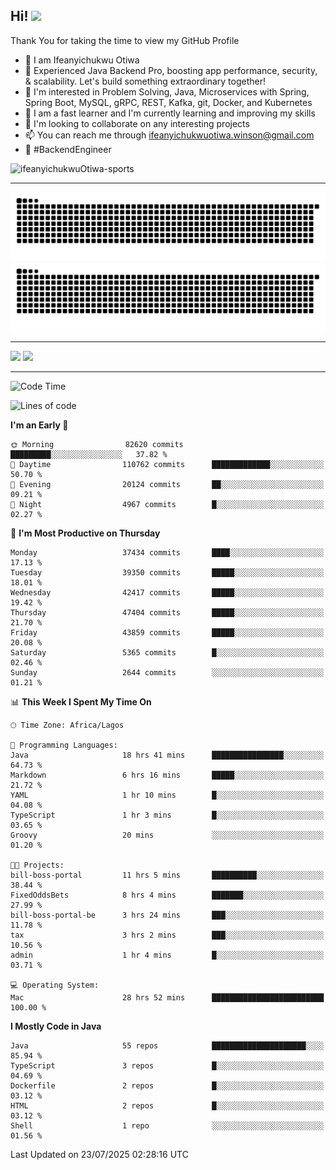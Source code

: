 <!-- BLOG-POST-LIST:START --><!-- BLOG-POST-LIST:END -->

## Hi! <img src="https://media.giphy.com/media/hvRJCLFzcasrR4ia7z/giphy.gif" width="4%"> 

Thank You for taking the time to view my GitHub Profile

- 👋 I am Ifeanyichukwu Otiwa
- 🚀 Experienced Java Backend Pro, boosting app performance, security, & scalability. Let's build something extraordinary together!
- 👀 I'm interested in Problem Solving, Java, Microservices with Spring, Spring Boot, MySQL, gRPC, REST, Kafka, git, Docker, and Kubernetes
- 🌱 I am a fast learner and I'm currently learning and improving my skills
- 💞️ I'm looking to collaborate on any interesting projects
- 📫 You can reach me through ifeanyichukwuotiwa.winson@gmail.com
- 🚀 #BackendEngineer

<p align="left" marginTop="10px"> <img src="https://komarev.com/ghpvc/?username=ifeanyichukwuOtiwa-sports&label=Profile%20views&color=0e75b6&style=for-the-badge" alt="ifeanyichukwuOtiwa-sports" /> </p>

***

<!--🐍📈SNAKEGRAPH / 🌐WEBSITE: https://github.com/Platane/snk -->
![github contribution grid snake animation](https://raw.githubusercontent.com/ifeanyichukwuOtiwa-sports/ifeanyichukwuOtiwa-sports/output/github-contribution-grid-snake-dark.svg#gh-dark-mode-only)![github contribution grid snake animation](https://raw.githubusercontent.com/ifeanyichukwuOtiwa-sports/ifeanyichukwuOtiwa-sports/output/github-contribution-grid-snake.svg#gh-light-mode-only)

***

<p float="left">
  <img float="left" src="https://github-readme-stats.vercel.app/api?username=ifeanyichukwuOtiwa-sports&count_private=true&include_all_commits=true&theme=react&show_icons=true" />
  <img float="right" src="https://github-readme-stats.vercel.app/api/top-langs/?username=ifeanyichukwuOtiwa-sports&layout=compact&show_icons=true&theme=react" /> 
</p>

***



<!--START_SECTION:waka-->
![Code Time](http://img.shields.io/badge/Code%20Time-3%2C989%20hrs%2030%20mins-blue)

![Lines of code](https://img.shields.io/badge/From%20Hello%20World%20I%27ve%20Written-59.4%20million%20lines%20of%20code-blue)

**I'm an Early 🐤** 

```text
🌞 Morning                82620 commits       █████████░░░░░░░░░░░░░░░░   37.82 % 
🌆 Daytime                110762 commits      █████████████░░░░░░░░░░░░   50.70 % 
🌃 Evening                20124 commits       ██░░░░░░░░░░░░░░░░░░░░░░░   09.21 % 
🌙 Night                  4967 commits        █░░░░░░░░░░░░░░░░░░░░░░░░   02.27 % 
```
📅 **I'm Most Productive on Thursday** 

```text
Monday                   37434 commits       ████░░░░░░░░░░░░░░░░░░░░░   17.13 % 
Tuesday                  39350 commits       █████░░░░░░░░░░░░░░░░░░░░   18.01 % 
Wednesday                42417 commits       █████░░░░░░░░░░░░░░░░░░░░   19.42 % 
Thursday                 47404 commits       █████░░░░░░░░░░░░░░░░░░░░   21.70 % 
Friday                   43859 commits       █████░░░░░░░░░░░░░░░░░░░░   20.08 % 
Saturday                 5365 commits        █░░░░░░░░░░░░░░░░░░░░░░░░   02.46 % 
Sunday                   2644 commits        ░░░░░░░░░░░░░░░░░░░░░░░░░   01.21 % 
```


📊 **This Week I Spent My Time On** 

```text
🕑︎ Time Zone: Africa/Lagos

💬 Programming Languages: 
Java                     18 hrs 41 mins      ████████████████░░░░░░░░░   64.73 % 
Markdown                 6 hrs 16 mins       █████░░░░░░░░░░░░░░░░░░░░   21.72 % 
YAML                     1 hr 10 mins        █░░░░░░░░░░░░░░░░░░░░░░░░   04.08 % 
TypeScript               1 hr 3 mins         █░░░░░░░░░░░░░░░░░░░░░░░░   03.65 % 
Groovy                   20 mins             ░░░░░░░░░░░░░░░░░░░░░░░░░   01.20 % 

🐱‍💻 Projects: 
bill-boss-portal         11 hrs 5 mins       ██████████░░░░░░░░░░░░░░░   38.44 % 
FixedOddsBets            8 hrs 4 mins        ███████░░░░░░░░░░░░░░░░░░   27.99 % 
bill-boss-portal-be      3 hrs 24 mins       ███░░░░░░░░░░░░░░░░░░░░░░   11.78 % 
tax                      3 hrs 2 mins        ███░░░░░░░░░░░░░░░░░░░░░░   10.56 % 
admin                    1 hr 4 mins         █░░░░░░░░░░░░░░░░░░░░░░░░   03.71 % 

💻 Operating System: 
Mac                      28 hrs 52 mins      █████████████████████████   100.00 % 
```

**I Mostly Code in Java** 

```text
Java                     55 repos            █████████████████████░░░░   85.94 % 
TypeScript               3 repos             █░░░░░░░░░░░░░░░░░░░░░░░░   04.69 % 
Dockerfile               2 repos             █░░░░░░░░░░░░░░░░░░░░░░░░   03.12 % 
HTML                     2 repos             █░░░░░░░░░░░░░░░░░░░░░░░░   03.12 % 
Shell                    1 repo              ░░░░░░░░░░░░░░░░░░░░░░░░░   01.56 % 
```




 Last Updated on 23/07/2025 02:28:16 UTC
<!--END_SECTION:waka-->

<!--
<p align="center">
![trophy](https://github-profile-trophy.vercel.app/?username=ifeanyichukwuOtiwa-sports&theme=onedark) (https://github.com/ryo-ma/github-profile-trophy)
</p>
-->

<!---
ifeanyi-otiwa/ifeanyi-otiwa is a ✨ special ✨ repository because its `README.md` (this file) appears on your GitHub profile.
You can click the Preview link to take a look at your changes.
--->
